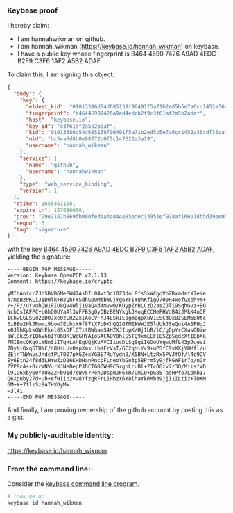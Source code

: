 ### Keybase proof

I hereby claim:

  * I am hannahwikman on github.
  * I am hannah_wikman (https://keybase.io/hannah_wikman) on keybase.
  * I have a public key whose fingerprint is B464 4590 7426 A9AD 4EDC  B2F9 C3F6 1AF2 A5B2 ADAF

To claim this, I am signing this object:

```json
{
  "body": {
    "key": {
      "eldest_kid": "01013386d54d685138f96491f5a71b2ed5b5e7a6cc1452a36cdf35aa789a2f91a5420a",
      "fingerprint": "b46445907426a9ad4edcb2f9c3f61af2a5b2adaf",
      "host": "keybase.io",
      "key_id": "c3f61af2a5b2adaf",
      "kid": "01013386d54d685138f96491f5a71b2ed5b5e7a6cc1452a36cdf35aa789a2f91a5420a",
      "uid": "bc54a5d8b0e98772c0f5c147622a3a19",
      "username": "hannah_wikman"
    },
    "service": {
      "name": "github",
      "username": "hannahwikman"
    },
    "type": "web_service_binding",
    "version": 1
  },
  "ctime": 1655461158,
  "expire_in": 157680000,
  "prev": "29e2182b969fb000fedaa3a844e95edec13951ef928af166a18b5d29ee05fb19",
  "seqno": 3,
  "tag": "signature"
}
```

with the key [B464 4590 7426 A9AD 4EDC  B2F9 C3F6 1AF2 A5B2 ADAF](https://keybase.io/hannah_wikman), yielding the signature:

```
-----BEGIN PGP MESSAGE-----
Version: Keybase OpenPGP v2.1.13
Comment: https://keybase.io/crypto

yMIbAnicrZJbSBVBGMePWd7AsDIL04wtDc10Z3dnL8fsSkWCgqVhZRxmdmfX7eie
47moBzPKLiJID0lk+WJQhFYSdhGpUMtbWCjYg6YFIYQhKfigD700R4xefGxehvm+
/+/P//uYvuhQW1RIU8QV4Wlj19aQ4d4mvw0/KUypZrBLCzD2asZJli9SqhGvz+E0
NcbOsIAFPC+LGhQ0UYaAl3VFFBSgQyQBzBENYkgkJKoqECCHeFHVdB4iJMkK4nQF
IChwLGLSGd20DOJxe0zLR22xIAoCVFhJ4ESkIE0gmoqpXuV1ESCdQxBzSEM6BUtc
3iBBw2HkJRmmi9bow7EcbxX9f87tX7bDKhQQ1GTMEkWWJE5ldUhJSeQoi4ASFHqJ
x0JlhKpLkGWhEkel6SxDFlOTztBWhamS4HZXJIbpK/Hj1bB/lC/gDpYrCXasGDiw
aWl0kZSrIB6v6bIYO6BK1WcGHYAIoSACAOV0hlS5TQ9xmEEFlESZpSedcXtIBbXk
FMIBmcOKqOiYNnSiITqHLAhEgUQjKuAVCIiucDLSgSgiIGOoUYqwUMfL43pJueVi
7DyNiQxq6TUNC/n8HsLUvOspXmsLibKFrVsT/GC2qMiYv9+uPSfC9vXXjYHMfl/u
ZEjnTNWnvsJndcfPLT007pXGZ+xYGBE7RuYydn9/X5BN+LtzRx5PVJfOf/l4c9DV
Ey6Etn24f8d3LHYwZzD26KHDHanRncpFLneoYbGo3p58Prm5y9jfkGWF1r7o/nGr
ZVPRcAs+0xrWNVurXJNeBepPJDCTG86WH9CSrgpLcuBl+2Tc0Gzv7z3O/MiisfVD
l9IG6xby60YTUoZ2Fb91d7cWv57PehDDspmJF6TR7OmC0+pG85TasHPfo7Lbmb17
Q6Xpuby27d+uh+efHIib2vw8YfzgRFrL1HhzX6Y8lhaYkRMb39jjI1ILtiz+TDKM
6M+X+7flzSz8ATHXOyM=
=3l4i
-----END PGP MESSAGE-----

```

And finally, I am proving ownership of the github account by posting this as a gist.

### My publicly-auditable identity:

https://keybase.io/hannah_wikman

### From the command line:

Consider the [keybase command line program](https://keybase.io/download).

```bash
# look me up
keybase id hannah_wikman
```
